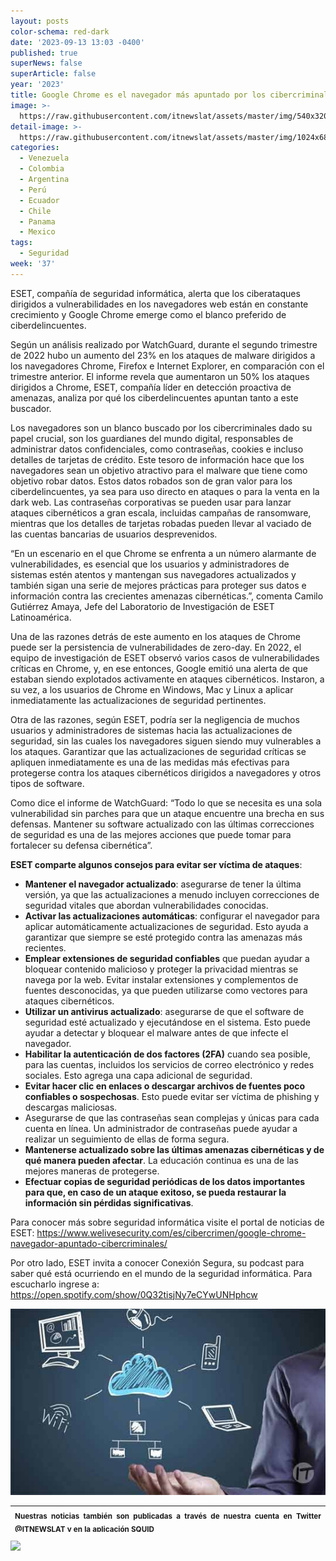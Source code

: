 ```yaml
---
layout: posts
color-schema: red-dark
date: '2023-09-13 13:03 -0400'
published: true
superNews: false
superArticle: false
year: '2023'
title: Google Chrome es el navegador más apuntado por los cibercriminales
image: >-
  https://raw.githubusercontent.com/itnewslat/assets/master/img/540x320/Chrome-Cloud-p.jpg
detail-image: >-
  https://raw.githubusercontent.com/itnewslat/assets/master/img/1024x680/Chrome-Cloud-g.jpg
categories:
  - Venezuela
  - Colombia
  - Argentina
  - Perú
  - Ecuador
  - Chile
  - Panama
  - Mexico
tags:
  - Seguridad
week: '37'
---
```


ESET, compañía de seguridad informática, alerta que los ciberataques dirigidos a vulnerabilidades en los navegadores web están en constante crecimiento y Google Chrome emerge como el blanco preferido de ciberdelincuentes.

Según un análisis realizado por WatchGuard, durante el segundo trimestre de 2022 hubo un aumento del 23% en los ataques de malware dirigidos a los navegadores Chrome, Firefox e Internet Explorer, en comparación con el trimestre anterior. El informe revela que aumentaron un 50% los ataques dirigidos a Chrome, ESET, compañía líder en detección proactiva de amenazas, analiza por qué los ciberdelincuentes apuntan tanto a este buscador.

Los navegadores son un blanco buscado por los cibercriminales dado su papel crucial, son los guardianes del mundo digital, responsables de administrar datos confidenciales, como contraseñas, cookies e incluso detalles de tarjetas de crédito. Este tesoro de información hace que los navegadores sean un objetivo atractivo para el malware que tiene como objetivo robar datos.
Estos datos robados son de gran valor para los ciberdelincuentes, ya sea para uso directo en ataques o para la venta en la dark web. Las contraseñas corporativas se pueden usar para lanzar ataques cibernéticos a gran escala, incluidas campañas de ransomware, mientras que los detalles de tarjetas robadas pueden llevar al vaciado de las cuentas bancarias de usuarios desprevenidos.

“En un escenario en el que Chrome se enfrenta a un número alarmante de vulnerabilidades, es esencial que los usuarios y administradores de sistemas estén atentos y mantengan sus navegadores actualizados y también sigan una serie de mejores prácticas para proteger sus datos e información contra las crecientes amenazas cibernéticas.”, comenta Camilo Gutiérrez Amaya, Jefe del Laboratorio de Investigación de ESET Latinoamérica. 

Una de las razones detrás de este aumento en los ataques de Chrome puede ser la persistencia de vulnerabilidades de zero-day. En 2022, el equipo de investigación de ESET observó varios casos de vulnerabilidades críticas en Chrome, y, en ese entonces, Google emitió una alerta de que estaban siendo explotados activamente en ataques cibernéticos. Instaron, a su vez, a los usuarios de Chrome en Windows, Mac y Linux a aplicar inmediatamente las actualizaciones de seguridad pertinentes.

Otra de las razones, según ESET, podría ser la negligencia de muchos usuarios y administradores de sistemas hacia las actualizaciones de seguridad, sin las cuales los navegadores siguen siendo muy vulnerables a los ataques. Garantizar que las actualizaciones de seguridad críticas se apliquen inmediatamente es una de las medidas más efectivas para protegerse contra los ataques cibernéticos dirigidos a navegadores y otros tipos de software.

Como dice el informe de WatchGuard: “Todo lo que se necesita es una sola vulnerabilidad sin parches para que un ataque encuentre una brecha en sus defensas. Mantener su software actualizado con las últimas correcciones de seguridad es una de las mejores acciones que puede tomar para fortalecer su defensa cibernética”.

**ESET comparte algunos consejos para evitar ser víctima de ataques**:

- **Mantener el navegador actualizado**: asegurarse de tener la última versión, ya que las actualizaciones a menudo incluyen correcciones de seguridad vitales que abordan vulnerabilidades conocidas.
- **Activar las actualizaciones automáticas**: configurar el navegador para aplicar automáticamente actualizaciones de seguridad. Esto ayuda a garantizar que siempre se esté protegido contra las amenazas más recientes.
- **Emplear extensiones de seguridad confiables** que puedan ayudar a bloquear contenido malicioso y proteger la privacidad mientras se navega por la web. Evitar instalar extensiones y complementos de fuentes desconocidas, ya que pueden utilizarse como vectores para ataques cibernéticos.
- **Utilizar un antivirus actualizado**: asegurarse de que el software de seguridad esté actualizado y ejecutándose en el sistema. Esto puede ayudar a detectar y bloquear el malware antes de que infecte el navegador.
- **Habilitar la autenticación de dos factores (2FA)** cuando sea posible, para las cuentas, incluidos los servicios de correo electrónico y redes sociales. Esto agrega una capa adicional de seguridad.
- **Evitar hacer clic en enlaces o descargar archivos de fuentes poco confiables o sospechosas**. Esto puede evitar ser víctima de phishing y descargas maliciosas.
- Asegurarse de que las contraseñas sean complejas y únicas para cada cuenta en línea. Un administrador de contraseñas puede ayudar a realizar un seguimiento de ellas de forma segura.
- **Mantenerse actualizado sobre las últimas amenazas cibernéticas y de qué manera pueden afectar**. La educación continua es una de las mejores maneras de protegerse.
- **Efectuar copias de seguridad periódicas de los datos importantes para que, en caso de un ataque exitoso, se pueda restaurar la información sin pérdidas significativas**.

Para conocer más sobre seguridad informática visite el portal de noticias de ESET: https://www.welivesecurity.com/es/cibercrimen/google-chrome-navegador-apuntado-cibercriminales/

Por otro lado, ESET invita a conocer Conexión Segura, su podcast para saber qué está ocurriendo en el mundo de la seguridad informática. Para escucharlo ingrese a: https://open.spotify.com/show/0Q32tisjNy7eCYwUNHphcw

![](https://raw.githubusercontent.com/itnewslat/assets/master/img/540x320/Chrome-Cloud-p.jpg)

<table style="height: 42px;" width="569">
<tbody>
<tr>
<td style="text-align: justify;"><sub><strong>Nuestras noticias también son publicadas a través de nuestra cuenta en Twitter <a href="https://twitter.com/itnewslat?lang=es">@ITNEWSLAT</a> y en la aplicación <a href="https://squidapp.co/en/">SQUID</a></strong></sub></td>
</tr>
</tbody>
</table>

<img src="https://tracker.metricool.com/c3po.jpg?hash=56f88a41e39ab42c063cc51676587a04"/>